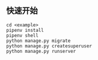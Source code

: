 ## 快速开始

    cd <example>
    pipenv install
    pipenv shell
    python manage.py migrate
    python manage.py createsuperuser
    python manage.py runserver
